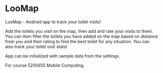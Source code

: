 # LooMap

LooMap - Android app to track your toilet visits!

Add the toilets you visit on the map, then add and rate your visits to them. You can then filter the toilets you have added on the map based on distance from you and their rating to find the best toilet for any situation. You can also track your toilet visit stats!

App can be initialized with sample data from the settings.

For course 521045S Mobile Computing.
